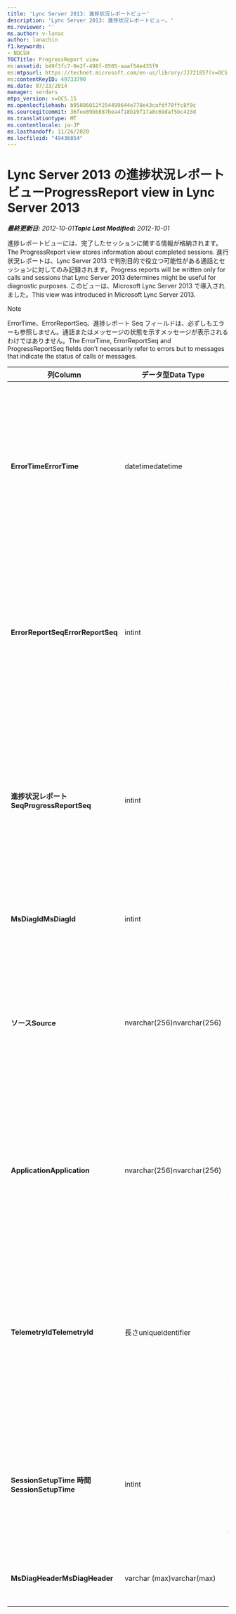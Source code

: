 ```yaml
---
title: 'Lync Server 2013: 進捗状況レポートビュー'
description: 'Lync Server 2013: 進捗状況レポートビュー。'
ms.reviewer: ''
ms.author: v-lanac
author: lanachin
f1.keywords:
- NOCSH
TOCTitle: ProgressReport view
ms:assetid: b49f3fc7-0e2f-498f-8505-aaaf54e435f9
ms:mtpsurl: https://technet.microsoft.com/en-us/library/JJ721857(v=OCS.15)
ms:contentKeyID: 49733790
ms.date: 07/23/2014
manager: serdars
mtps_version: v=OCS.15
ms.openlocfilehash: b95086012f254499644e778e43cafdf70ffc8f9c
ms.sourcegitcommit: 36fee89bb887bea4f18b19f17a8c69daf5bc423d
ms.translationtype: MT
ms.contentlocale: ja-JP
ms.lasthandoff: 11/26/2020
ms.locfileid: "49436854"
---
```

# <a name="progressreport-view-in-lync-server-2013"></a><span data-ttu-id="7a866-103">Lync Server 2013 の進捗状況レポートビュー</span><span class="sxs-lookup"><span data-stu-id="7a866-103">ProgressReport view in Lync Server 2013</span></span>

<div data-xmlns="http://www.w3.org/1999/xhtml">

<div class="topic" data-xmlns="http://www.w3.org/1999/xhtml" data-msxsl="urn:schemas-microsoft-com:xslt" data-cs="https://msdn.microsoft.com/">

<div data-asp="https://msdn2.microsoft.com/asp">



</div>

<div id="mainSection">

<div id="mainBody"><span data-ttu-id="7a866-104">

<span> </span></span><span class="sxs-lookup"><span data-stu-id="7a866-104">

<span> </span></span></span>

<span data-ttu-id="7a866-105">_**最終更新日:** 2012-10-01_</span><span class="sxs-lookup"><span data-stu-id="7a866-105">_**Topic Last Modified:** 2012-10-01_</span></span>

<span data-ttu-id="7a866-106">進捗レポートビューには、完了したセッションに関する情報が格納されます。</span><span class="sxs-lookup"><span data-stu-id="7a866-106">The ProgressReport view stores information about completed sessions.</span></span> <span data-ttu-id="7a866-107">進行状況レポートは、Lync Server 2013 で判別目的で役立つ可能性がある通話とセッションに対してのみ記録されます。</span><span class="sxs-lookup"><span data-stu-id="7a866-107">Progress reports will be written only for calls and sessions that Lync Server 2013 determines might be useful for diagnostic purposes.</span></span> <span data-ttu-id="7a866-108">このビューは、Microsoft Lync Server 2013 で導入されました。</span><span class="sxs-lookup"><span data-stu-id="7a866-108">This view was introduced in Microsoft Lync Server 2013.</span></span>

<div>


> [!NOTE]  
> <span data-ttu-id="7a866-109">ErrorTime、ErrorReportSeq、進捗レポート Seq フィールドは、必ずしもエラーも参照しません。通話またはメッセージの状態を示すメッセージが表示されるわけではありません。</span><span class="sxs-lookup"><span data-stu-id="7a866-109">The ErrorTime, ErrorReportSeq and ProgressReportSeq fields don’t necessarily refer to errors but to messages that indicate the status of calls or messages.</span></span>



</div>


<table>
<colgroup>
<col style="width: 33%" />
<col style="width: 33%" />
<col style="width: 33%" />
</colgroup>
<thead>
<tr class="header">
<th><span data-ttu-id="7a866-110">列</span><span class="sxs-lookup"><span data-stu-id="7a866-110">Column</span></span></th>
<th><span data-ttu-id="7a866-111">データ型</span><span class="sxs-lookup"><span data-stu-id="7a866-111">Data Type</span></span></th>
<th><span data-ttu-id="7a866-112">詳細</span><span class="sxs-lookup"><span data-stu-id="7a866-112">Details</span></span></th>
</tr>
</thead>
<tbody>
<tr class="odd">
<td><p><span data-ttu-id="7a866-113"><strong>ErrorTime</strong></span><span class="sxs-lookup"><span data-stu-id="7a866-113"><strong>ErrorTime</strong></span></span></p></td>
<td><p><span data-ttu-id="7a866-114">datetime</span><span class="sxs-lookup"><span data-stu-id="7a866-114">datetime</span></span></p></td>
<td><p><span data-ttu-id="7a866-115">エラーが発生した時刻。</span><span class="sxs-lookup"><span data-stu-id="7a866-115">Time of error occurred.</span></span> <span data-ttu-id="7a866-116">エラーを一意に識別するには、ErrorReportSeq と組み合わせて使います。</span><span class="sxs-lookup"><span data-stu-id="7a866-116">Used in conjunction with ErrorReportSeq to uniquely identify an error.</span></span></p></td>
</tr>
<tr class="even">
<td><p><span data-ttu-id="7a866-117"><strong>ErrorReportSeq</strong></span><span class="sxs-lookup"><span data-stu-id="7a866-117"><strong>ErrorReportSeq</strong></span></span></p></td>
<td><p><span data-ttu-id="7a866-118">int</span><span class="sxs-lookup"><span data-stu-id="7a866-118">int</span></span></p></td>
<td><p><span data-ttu-id="7a866-119">エラーを識別する ID 番号。</span><span class="sxs-lookup"><span data-stu-id="7a866-119">ID number to identify the error.</span></span> <span data-ttu-id="7a866-120">エラーを一意に識別するための ErrorTime と共に使用されます。</span><span class="sxs-lookup"><span data-stu-id="7a866-120">Used in conjunction with ErrorTime to uniquely identify an error.</span></span></p></td>
</tr>
<tr class="odd">
<td><p><span data-ttu-id="7a866-121"><strong>進捗状況レポート Seq</strong></span><span class="sxs-lookup"><span data-stu-id="7a866-121"><strong>ProgressReportSeq</strong></span></span></p></td>
<td><p><span data-ttu-id="7a866-122">int</span><span class="sxs-lookup"><span data-stu-id="7a866-122">int</span></span></p></td>
<td><p><span data-ttu-id="7a866-123">進行状況レポートを識別する ID。</span><span class="sxs-lookup"><span data-stu-id="7a866-123">ID to identify the progress report.</span></span> <span data-ttu-id="7a866-124">同じエラーレポートの進行状況レポートを区別するために使用されます。</span><span class="sxs-lookup"><span data-stu-id="7a866-124">Used to distinguish progress reports of the same error report.</span></span></p></td>
</tr>
<tr class="even">
<td><p><span data-ttu-id="7a866-125"><strong>MsDiagId</strong></span><span class="sxs-lookup"><span data-stu-id="7a866-125"><strong>MsDiagId</strong></span></span></p></td>
<td><p><span data-ttu-id="7a866-126">int</span><span class="sxs-lookup"><span data-stu-id="7a866-126">int</span></span></p></td>
<td><p><span data-ttu-id="7a866-127">エラーレポートの診断 ID。</span><span class="sxs-lookup"><span data-stu-id="7a866-127">Diagnostic ID for the error report.</span></span></p></td>
</tr>
<tr class="odd">
<td><p><span data-ttu-id="7a866-128"><strong>ソース</strong></span><span class="sxs-lookup"><span data-stu-id="7a866-128"><strong>Source</strong></span></span></p></td>
<td><p><span data-ttu-id="7a866-129">nvarchar(256)</span><span class="sxs-lookup"><span data-stu-id="7a866-129">nvarchar(256)</span></span></p></td>
<td><p><span data-ttu-id="7a866-130">エラーが発生したサーバーの名前 (サーバーコンポーネントからレポートが送信された場合)。</span><span class="sxs-lookup"><span data-stu-id="7a866-130">Name of server that originated the error (if report was sent from a server component).</span></span></p></td>
</tr>
<tr class="even">
<td><p><span data-ttu-id="7a866-131"><strong>Application</strong></span><span class="sxs-lookup"><span data-stu-id="7a866-131"><strong>Application</strong></span></span></p></td>
<td><p><span data-ttu-id="7a866-132">nvarchar(256)</span><span class="sxs-lookup"><span data-stu-id="7a866-132">nvarchar(256)</span></span></p></td>
<td><p><span data-ttu-id="7a866-133">エラーの発生元のアプリケーションの名前 (サーバーコンポーネントからレポートが送信された場合)。</span><span class="sxs-lookup"><span data-stu-id="7a866-133">Name of application that originated the error (if report was sent from a server component).</span></span></p></td>
</tr>
<tr class="odd">
<td><p><span data-ttu-id="7a866-134"><strong>TelemetryId</strong></span><span class="sxs-lookup"><span data-stu-id="7a866-134"><strong>TelemetryId</strong></span></span></p></td>
<td><p><span data-ttu-id="7a866-135">長さ</span><span class="sxs-lookup"><span data-stu-id="7a866-135">uniqueidentifier</span></span></p></td>
<td><p><span data-ttu-id="7a866-136">電話会議に参加しているさまざまなコンポーネントについての、固有の識別子による結合時間情報の関連付け。</span><span class="sxs-lookup"><span data-stu-id="7a866-136">Unique identifier correlating join time information for the different components involved in a conference.</span></span></p></td>
</tr>
<tr class="even">
<td><p><span data-ttu-id="7a866-137"><strong>SessionSetupTime 時間</strong></span><span class="sxs-lookup"><span data-stu-id="7a866-137"><strong>SessionSetupTime</strong></span></span></p></td>
<td><p><span data-ttu-id="7a866-138">int</span><span class="sxs-lookup"><span data-stu-id="7a866-138">int</span></span></p></td>
<td><p><span data-ttu-id="7a866-139">特定のコンポーネントが会議に参加するために必要な時間 (ミリ秒単位) です。</span><span class="sxs-lookup"><span data-stu-id="7a866-139">Time (in milliseconds) required for a specific component to join a conference.</span></span></p></td>
</tr>
<tr class="odd">
<td><p><span data-ttu-id="7a866-140"><strong>MsDiagHeader</strong></span><span class="sxs-lookup"><span data-stu-id="7a866-140"><strong>MsDiagHeader</strong></span></span></p></td>
<td><p><span data-ttu-id="7a866-141">varchar (max)</span><span class="sxs-lookup"><span data-stu-id="7a866-141">varchar(max)</span></span></p></td>
<td><p><span data-ttu-id="7a866-142">追加のエラー情報。</span><span class="sxs-lookup"><span data-stu-id="7a866-142">Additional error information.</span></span></p></td>
</tr>
</tbody>
</table><span data-ttu-id="7a866-143">


</div>

<span> </span>

</div>

</div>

</span><span class="sxs-lookup"><span data-stu-id="7a866-143">


</div>

<span> </span>

</div>

</div>

</span></span></div>

